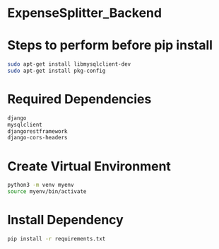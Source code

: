 # ExpenseSplitter_Backend

# Steps to perform before pip install 
```bash
sudo apt-get install libmysqlclient-dev
sudo apt-get install pkg-config
```

# Required Dependencies
```bash
django
mysqlclient
djangorestframework
django-cors-headers
```

# Create Virtual Environment
```bash
python3 -m venv myenv
source myenv/bin/activate
```

# Install Dependency
```bash
pip install -r requirements.txt
```
